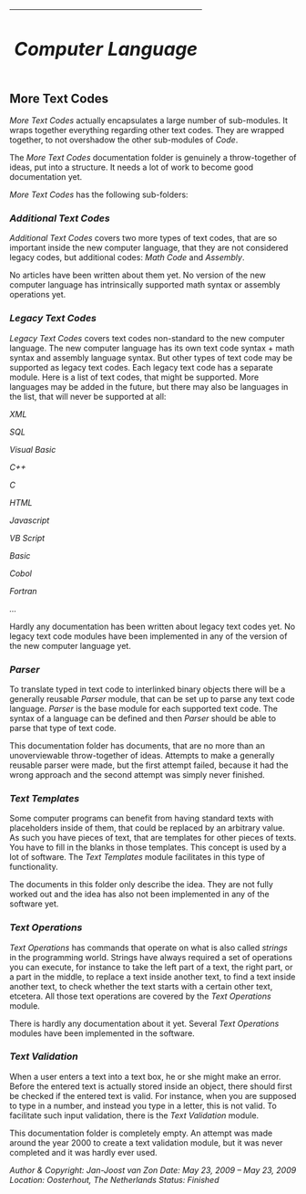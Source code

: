 ﻿|<h1>***Computer Language***</h1>|
| :- |
## **More Text Codes**
*More Text Codes* actually encapsulates a large number of sub-modules. It wraps together everything regarding other text codes. They are wrapped together, to not overshadow the other sub-modules of *Code*.

The *More Text Codes* documentation folder is genuinely a throw-together of ideas, put into a structure. It needs a lot of work to become good documentation yet.

*More Text Codes* has the following sub-folders:

### *Additional Text Codes*

*Additional Text Codes* covers two more types of text codes, that are so important inside the new computer language, that they are not considered legacy codes, but additional codes: *Math Code* and *Assembly*.

No articles have been written about them yet. No version of the new computer language has intrinsically supported math syntax or assembly operations yet.

### *Legacy Text Codes*

*Legacy Text Codes* covers text codes non-standard to the new computer language. The new computer language has its own text code syntax + math syntax and assembly language syntax. But other types of text code may be supported as legacy text codes. Each legacy text code has a separate module. Here is a list of text codes, that might be supported. More languages may be added in the future, but there may also be languages in the list, that will never be supported at all:

*XML*

*SQL*

*Visual Basic*

*C++*

*C*

*HTML*

*Javascript*

*VB Script*

*Basic*

*Cobol*

*Fortran*

*...*

Hardly any documentation has been written about legacy text codes yet. No legacy text code modules have been implemented in any of the version of the new computer language yet.

### *Parser*

To translate typed in text code to interlinked binary objects there will be a generally reusable *Parser* module, that can be set up to parse any text code language. *Parser* is the base module for each supported text code. The syntax of a language can be defined and then *Parser* should be able to parse that type of text code.

This documentation folder has documents, that are no more than an unoverviewable throw-together of ideas. Attempts to make a generally reusable parser were made, but the first attempt failed, because it had the wrong approach and the second attempt was simply never finished.

### *Text Templates*

Some computer programs can benefit from having standard texts with placeholders inside of them, that could be replaced by an arbitrary value. As such you have pieces of text, that are templates for other pieces of texts. You have to fill in the blanks in those templates. This concept is used by a lot of software. The *Text Templates* module facilitates in this type of functionality.

The documents in this folder only describe the idea. They are not fully worked out and the idea has also not been implemented in any of the software yet.

### *Text Operations*

*Text Operations* has commands that operate on what is also called *strings* in the programming world. Strings have always required a set of operations you can execute, for instance to take the left part of a text, the right part, or a part in the middle, to replace a text inside another text, to find a text inside another text, to check whether the text starts with a certain other text, etcetera. All those text operations are covered by the *Text Operations* module.

There is hardly any documentation about it yet. Several *Text Operations* modules have been implemented in the software.

### *Text Validation*

When a user enters a text into a text box, he or she might make an error. Before the entered text is actually stored inside an object, there should first be checked if the entered text is valid. For instance, when you are supposed to type in a number, and instead you type in a letter, this is not valid. To facilitate such input validation, there is the *Text Validation* module.

This documentation folder is completely empty. An attempt was made around the year 2000 to create a text validation module, but it was never completed and it was hardly ever used.


*Author & Copyright: Jan-Joost van Zon        Date: May 23, 2009 – May 23, 2009        Location: Oosterhout, The Netherlands        Status: Finished*


